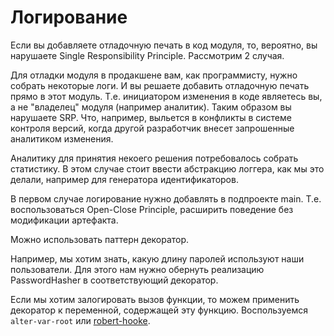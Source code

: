 # Логирование

Если вы добавляете отладочную печать в код модуля, то, вероятно, вы нарушаете Single Responsibility Principle.
Рассмотрим 2 случая.

Для отладки модуля в продакшене вам, как программисту, нужно собрать некоторые логи.
И вы решаете добавить отладочную печать прямо в этот модуль.
Т.е. инициатором изменения в коде являетесь вы, а не "владелец" модуля (например аналитик).
Таким образом вы нарушаете SRP.
Что, например, выльется в конфликты в системе контроля версий, когда другой разработчик
внесет запрошенные аналитиком изменения.

Аналитику для принятия некоего решения потребовалось собрать статистику.
В этом случае стоит ввести абстракцию логгера,
как мы это делали, например для генератора идентификаторов.

В первом случае логирование нужно добавлять в подпроекте main.
Т.е. воспользоваться Open-Close Principle, расширить поведение без модификации артефакта.

Можно использовать паттерн декоратор.

Например, мы хотим знать, какую длину паролей используют наши пользователи.
Для этого нам нужно обернуть реализацию PasswordHasher в соответствующий декоратор.

Если мы хотим залогировать вызов функции, то можем применить декоратор к переменной, содержащей эту функцию.
Воспользуемся `alter-var-root` или [robert-hooke](https://github.com/technomancy/robert-hooke).
